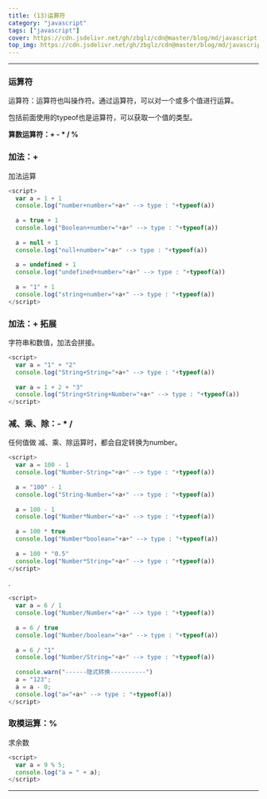 ```yaml
---
title: (13)运算符
category: "javascript"
tags: ["javascript"]
cover: https://cdn.jsdelivr.net/gh/zbglz/cdn@master/blog/md/javascript.svg
top_img: https://cdn.jsdelivr.net/gh/zbglz/cdn@master/blog/md/javascript.svg
---
```


***

### 运算符

运算符：运算符也叫操作符。通过运算符，可以对一个或多个值进行运算。

包括前面使用的typeof也是运算符，可以获取一个值的类型。

**算数运算符：+ - * / %**


### 加法：+

加法运算

```js js
<script>
  var a = 1 + 1
  console.log("number+number="+a+" --> type : "+typeof(a))
  
  a = true + 1
  console.log("Boolean+number="+a+" --> type : "+typeof(a))
  
  a = null + 1
  console.log("null+number="+a+" --> type : "+typeof(a))
  
  a = undefined + 1
  console.log("undefined+number="+a+" --> type : "+typeof(a))
  
  a = "1" + 1
  console.log("string+number="+a+" --> type : "+typeof(a))
</script>
```


### 加法：+ 拓展

字符串和数值，加法会拼接。

```js js
<script>
  var a = "1" + "2"
  console.log("String+String="+a+" --> type : "+typeof(a))
  
  var a = 1 + 2 + "3"
  console.log("String+String+Number="+a+" --> type : "+typeof(a))
</script>
```


### 减、乘、除：- * /

任何值做 减、乘、除运算时，都会自定转换为number。


```js js
<script>
  var a = 100 - 1
  console.log("Number-String="+a+" --> type : "+typeof(a))
  
  a = "100" - 1
  console.log("String-Number="+a+" --> type : "+typeof(a))
  
  a = 100 - 1
  console.log("Number*Number="+a+" --> type : "+typeof(a))
  
  a = 100 * true
  console.log("Number*boolean="+a+" --> type : "+typeof(a))
  
  a = 100 * "0.5"
  console.log("Number*String="+a+" --> type : "+typeof(a))
</script>
```

.


```js js
<script>
  var a = 6 / 1
  console.log("Number/Number="+a+" --> type : "+typeof(a))
  
  a = 6 / true
  console.log("Number/boolean="+a+" --> type : "+typeof(a))
  
  a = 6 / "1"
  console.log("Number/String="+a+" --> type : "+typeof(a))
  
  console.warn("------隐式转换----------")
  a = "123";
  a = a - 0; 
  console.log("a="+a+" --> type : "+typeof(a))
</script>
```


### 取模运算：%

求余数


```js js
<script>
  var a = 9 % 5;
  console.log("a = " + a);
</script>
```


***